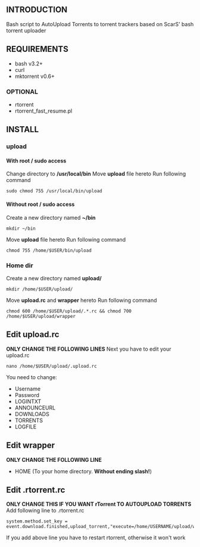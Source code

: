 ## INTRODUCTION

Bash script to AutoUpload Torrents to torrent trackers based on ScarS' bash torrent uploader

## REQUIREMENTS

- bash v3.2+
- curl
- mktorrent v0.6+

### OPTIONAL

- rtorrent
- rtorrent_fast_resume.pl

## INSTALL

### upload

#### With root / sudo access

Change directory to **/usr/local/bin**
Move **upload** file hereto
Run following command
```
sudo chmod 755 /usr/local/bin/upload
```

#### Without root / sudo access

Create a new directory named **~/bin**
```
mkdir ~/bin
```
Move **upload** file hereto
Run following command
```
chmod 755 /home/$USER/bin/upload
```

### Home dir

Create a new directory named **upload/** 
```
mkdir /home/$USER/upload/
```
Move **upload.rc** and **wrapper** hereto
Run following command
```
chmod 600 /home/$USER/upload/.*.rc && chmod 700 /home/$USER/upload/wrapper
```

## Edit upload.rc
**ONLY CHANGE THE FOLLOWING LINES**
Next you have to edit your upload.rc
```
nano /home/$USER/upload/.upload.rc
```
You need to change:
- Username
- Password
- LOGINTXT
- ANNOUNCEURL
- DOWNLOADS
- TORRENTS
- LOGFILE

## Edit wrapper
**ONLY CHANGE THE FOLLOWING LINE**
- HOME (To your home directory. **Without ending slash!**)

## Edit .rtorrent.rc
**ONLY CHANGE THIS IF YOU WANT rTorrent TO AUTOUPLOAD TORRENTS**
Add following line to .rtorrent.rc
```
system.method.set_key = event.download.finished,upload_torrent,"execute=/home/USERNAME/upload/wrapper,rtorrent,$d.get_chunk_size=,$d.get_base_path="
```
If you add above line you have to restart rtorrent, otherwise it won't work
